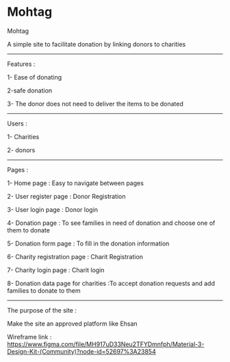 # Mohtag


Mohtag 

A simple site to facilitate donation by linking donors to charities

____________________________________________________________________

Features :

1- Ease of donating

2-safe donation

3- The donor does not need to deliver the items to be donated

___________________________________________________________________

Users :

1- Charities

2- donors

___________________________________________________________________

Pages :

1- Home page : Easy to navigate between pages

2- User register page : Donor Registration

3- User login page : Donor login

4- Donation page : To see families in need of donation and choose one of them to donate

5- Donation form page : To fill in the donation information

6- Charity registration page : Charit Registration

7- Charity login page : Charit login

8- Donation data page for charities :To accept donation requests and add families to donate to them

____________________________________________________________________

The purpose of the site :

Make the site an approved platform like Ehsan

Wireframe  link : https://www.figma.com/file/MH917uD33Neu2TFYDmnfph/Material-3-Design-Kit-(Community)?node-id=52697%3A23854
